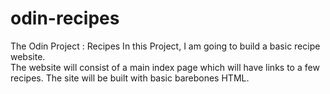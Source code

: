 # odin-recipes
The Odin Project : Recipes
In this Project, I am going to build a basic recipe website.
<br>
The website will consist of a main index page which will have links to a few recipes. The site will be built with basic barebones HTML.